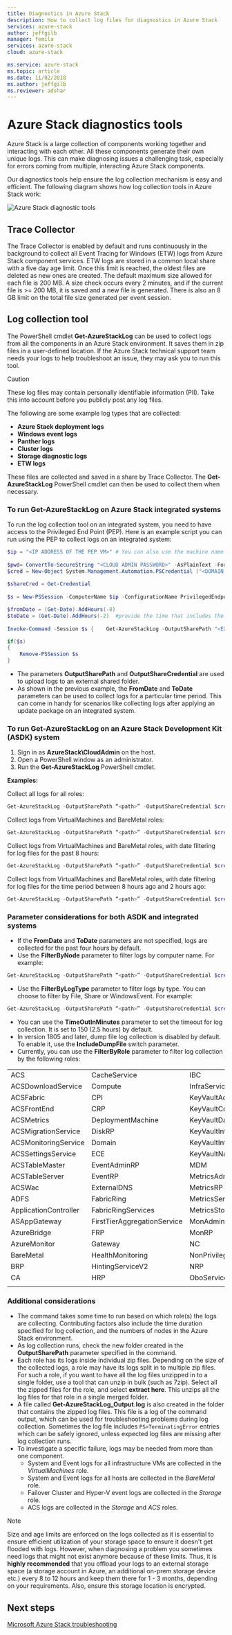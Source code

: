 ```yaml
---
title: Diagnostics in Azure Stack
description: How to collect log files for diagnostics in Azure Stack
services: azure-stack
author: jeffgilb
manager: femila
services: azure-stack
cloud: azure-stack

ms.service: azure-stack
ms.topic: article
ms.date: 11/02/2018
ms.author: jeffgilb
ms.reviewer: adshar
---
```

# Azure Stack diagnostics tools

Azure Stack is a large collection of components working together and interacting with each other. All these components  generate their own unique logs. This can make diagnosing issues a challenging task, especially for errors coming from multiple, interacting Azure Stack components. 

Our diagnostics tools help ensure the log collection mechanism is easy and efficient. The following diagram shows how log collection tools in Azure Stack work:

![Azure Stack diagnostic tools](media/azure-stack-diagnostics/get-azslogs.png)
 
 
## Trace Collector
 
The Trace Collector is enabled by default and runs continuously in the background to collect all Event Tracing for Windows (ETW) logs from Azure Stack component services. ETW logs are stored in a common local share with a five day age limit. Once this limit is reached, the oldest files are deleted as new ones are created. The default maximum size allowed for each file  is 200 MB. A size check occurs every 2 minutes, and if the current file is >= 200 MB, it is saved and a new file is generated. There is also an 8 GB limit on the total file size generated per event session. 

## Log collection tool
 
The PowerShell cmdlet **Get-AzureStackLog** can be used to collect logs from all the components  in an Azure Stack environment. It saves them in zip files in a user-defined location. If the Azure Stack technical support team needs your logs to help troubleshoot an issue, they may ask you to run this tool.

> [!CAUTION]
> These log files may contain personally identifiable information (PII). Take this into account before you publicly post any log files.
 
The following are some example log types that are collected:
*   **Azure Stack deployment logs**
*	**Windows event logs**
*	**Panther logs**
*	**Cluster logs**
*	**Storage diagnostic logs**
*	**ETW logs**

These files are collected and saved in a share by Trace Collector. The  **Get-AzureStackLog** PowerShell cmdlet can then be used to collect them when necessary.

### To run Get-AzureStackLog on Azure Stack integrated systems 
To run the log collection tool on an integrated system, you need to have access to the Privileged End Point (PEP). Here is an example script you can run using the PEP to collect logs on an integrated system:

```powershell
$ip = "<IP ADDRESS OF THE PEP VM>" # You can also use the machine name instead of IP here.
 
$pwd= ConvertTo-SecureString "<CLOUD ADMIN PASSWORD>" -AsPlainText -Force
$cred = New-Object System.Management.Automation.PSCredential ("<DOMAIN NAME>\CloudAdmin", $pwd)
 
$shareCred = Get-Credential
 
$s = New-PSSession -ComputerName $ip -ConfigurationName PrivilegedEndpoint -Credential $cred

$fromDate = (Get-Date).AddHours(-8)
$toDate = (Get-Date).AddHours(-2)  #provide the time that includes the period for your issue
 
Invoke-Command -Session $s {    Get-AzureStackLog -OutputSharePath "<EXTERNAL SHARE ADDRESS>" -OutputShareCredential $using:shareCred  -FilterByRole Storage -FromDate $using:fromDate -ToDate $using:toDate}

if($s)
{
    Remove-PSSession $s
}
```

- The parameters **OutputSharePath** and **OutputShareCredential** are used to upload logs to an external shared folder.
- As shown in the previous example, the **FromDate** and **ToDate** parameters can be used to collect logs for a particular time period. This can come in handy for scenarios like collecting logs after applying an update package on an integrated system.


 
### To run Get-AzureStackLog on an Azure Stack Development Kit (ASDK) system
1. Sign in as **AzureStack\CloudAdmin** on the host.
2. Open a PowerShell window as an administrator.
3. Run the **Get-AzureStackLog** PowerShell cmdlet.

**Examples:**

  Collect all logs for all roles:

  ```powershell
  Get-AzureStackLog -OutputSharePath “<path>” -OutputShareCredential $cred
  ```

  Collect logs from VirtualMachines and BareMetal roles:

  ```powershell
  Get-AzureStackLog -OutputSharePath “<path>” -OutputShareCredential $cred -FilterByRole VirtualMachines,BareMetal
  ```

  Collect logs from VirtualMachines and BareMetal roles, with date filtering for log files for the past 8 hours:
    
  ```powershell
  Get-AzureStackLog -OutputSharePath “<path>” -OutputShareCredential $cred -FilterByRole VirtualMachines,BareMetal -FromDate (Get-Date).AddHours(-8)
  ```

  Collect logs from VirtualMachines and BareMetal roles, with date filtering for log files for the time period between 8 hours ago and 2 hours ago:

  ```powershell
  Get-AzureStackLog -OutputSharePath “<path>” -OutputShareCredential $cred -FilterByRole VirtualMachines,BareMetal -FromDate (Get-Date).AddHours(-8) -ToDate (Get-Date).AddHours(-2)
  ```

### Parameter considerations for both ASDK and integrated systems

- If the **FromDate** and **ToDate** parameters are not specified, logs are collected for the past four hours by default.
- Use the **FilterByNode** parameter to filter logs by computer name. For example:
```powershell
Get-AzureStackLog -OutputSharePath “<path>” -OutputShareCredential $cred -FilterByNode azs-xrp01
```
- Use the **FilterByLogType** parameter to filter logs by type. You can choose to filter by File, Share or WindowsEvent. For example:
```powershell
Get-AzureStackLog -OutputSharePath “<path>” -OutputShareCredential $cred -FilterByLogType File
```
- You can use the **TimeOutInMinutes** parameter to set the timeout for log collection. It is set to 150 (2.5 hours) by default.
- In version 1805 and later, dump file log collection is disabled by default. To enable it, use the **IncludeDumpFile** switch parameter. 
- Currently, you can use the **FilterByRole** parameter to filter log collection by the following roles:

 |   |   |   |    |
 | - | - | - | -  |   
 |ACS                   |CacheService                   |IBC                            |OEM|
 |ACSDownloadService    |Compute                        |InfraServiceController         |OnboardRP|
 |ACSFabric             |CPI                            |KeyVaultAdminResourceProvider  |PXE|
 |ACSFrontEnd           |CRP                            |KeyVaultControlPlane           |QueryServiceCoordinator|
 |ACSMetrics            |DeploymentMachine              |KeyVaultDataPlane              |QueryServiceWorker|
 |ACSMigrationService   |DiskRP                         |KeyVaultInternalControlPlane   |SeedRing|
 |ACSMonitoringService  |Domain                         |KeyVaultInternalDataPlane      |SeedRingServices|
 |ACSSettingsService    |ECE                            |KeyVaultNamingService          |SLB|
 |ACSTableMaster        |EventAdminRP                   |MDM                            |SQL|
 |ACSTableServer        |EventRP                        |MetricsAdminRP                 |SRP   |
 |ACSWac                |ExternalDNS                    |MetricsRP                      |Storage|
 |ADFS                  |FabricRing                     |MetricsServer                  |StorageController   |
 |ApplicationController |FabricRingServices             |MetricsStoreService            |URP   |
 |ASAppGateway          |FirstTierAggregationService    |MonAdminRP                     |UsageBridge|
 |AzureBridge           |FRP                            |MonRP                          |VirtualMachines   |
 |AzureMonitor          |Gateway                        |NC                             |WAS|
 |BareMetal             |HealthMonitoring               |NonPrivilegedAppGateway        |WASPUBLIC|
 |BRP                   |HintingServiceV2               |NRP                            |   |
 |CA                    |HRP                            |OboService                     |   |
 |   |   |   |    |

### Additional considerations

* The command takes some time to run based on which role(s) the logs are collecting. Contributing factors also include the time duration specified for log collection, and the numbers of nodes in the Azure Stack environment.
* As log collection runs, check the new folder created in the **OutputSharePath** parameter specified in the command.
* Each role has its logs inside individual zip files. Depending on the size of the collected logs, a role may have its logs split in to multiple zip files. For such a role, if you want to have all the log files unzipped in to a single folder, use a tool that can  unzip in bulk (such as 7zip). Select all the zipped files for the role, and select **extract here**. This unzips all the log files for that role in a single merged folder.
* A file called **Get-AzureStackLog_Output.log** is also created in the folder that contains the zipped log files. This file is a log of the command output, which can be used for troubleshooting problems during log collection. Sometimes the log file includes `PS>TerminatingError` entries which can be safely ignored, unless expected log files are missing after log collection runs.
* To investigate a specific failure, logs may be needed from more than one component.
    -	System and Event logs for all infrastructure VMs are collected in the *VirtualMachines* role.
    -	System and Event logs for all hosts are collected in the *BareMetal* role.
    -	Failover Cluster and Hyper-V event logs are collected in the *Storage* role.
    -	ACS logs are collected in the *Storage* and *ACS* roles.

> [!NOTE]
> Size and age limits are enforced on the logs collected as it is essential to ensure efficient utilization of your storage space to ensure it doesn't get flooded with logs. However, when diagnosing a problem you sometimes need logs that might not exist anymore because of these limits. Thus, it is **highly recommended** that you offload your logs to an external storage space (a storage account in Azure, an additional on-prem storage device etc.) every 8 to 12 hours and keep them there for 1 - 3 months, depending on your requirements. Also, ensure this storage location is encrypted.

## Next steps
[Microsoft Azure Stack troubleshooting](azure-stack-troubleshooting.md)


